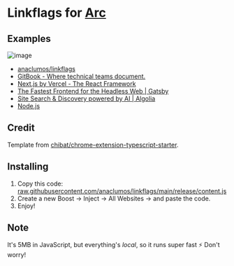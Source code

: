 # Linkflags for [Arc](https://arc.net)

## Examples

![image](https://user-images.githubusercontent.com/31657298/206938828-56b643d1-d239-4040-aa99-5c108595a343.png)

- [anaclumos/linkflags](https://github.com/anaclumos/linkflags)
- [GitBook - Where technical teams document.](https://www.gitbook.com/)
- [Next.js by Vercel - The React Framework](https://nextjs.org/)
- [The Fastest Frontend for the Headless Web | Gatsby](https://www.gatsbyjs.com/)
- [Site Search & Discovery powered by AI | Algolia](https://www.algolia.com/)
- [Node.js](https://nodejs.org/en/)

## Credit

Template from [chibat/chrome-extension-typescript-starter](https://github.com/chibat/chrome-extension-typescript-starter).

## Installing

1. Copy this code: [raw.githubusercontent.com/anaclumos/linkflags/main/release/content.js](https://raw.githubusercontent.com/anaclumos/linkflags/main/release/content.js)
1. Create a new Boost → Inject → All Websites → and paste the code.
1. Enjoy!

## Note

It's 5MB in JavaScript, but everything's _local_, so it runs super fast ⚡️ Don't worry!
